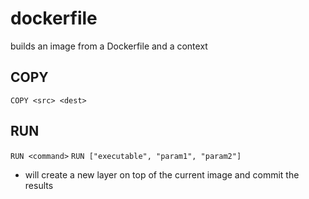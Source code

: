 # dockerfile

builds an image from a Dockerfile and a context

## COPY

`COPY <src> <dest>`

## RUN

`RUN <command>`
`RUN ["executable", "param1", "param2"]`

- will create a new layer on top of the current image and commit the results